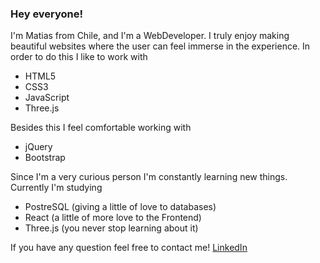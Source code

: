 ### Hey everyone!


 I'm Matias from Chile, and I'm a WebDeveloper. I truly enjoy making beautiful websites where the user can feel immerse in the experience. In order to do this I like to work with
 
 - HTML5
 - CSS3
 - JavaScript
 - Three.js
 
 Besides this I feel comfortable working with
 
 - jQuery
 - Bootstrap
 
 Since I'm a very curious person I'm constantly learning new things. Currently I'm studying
 
 - PostreSQL (giving a little of love to databases)
 - React (a little of more love to the Frontend)
 - Three.js (you never stop learning about it)

If you have any question feel free to contact me! 
[LinkedIn](https://www.linkedin.com/in/mat%C3%ADas-pinto-93642a214/)

